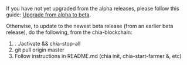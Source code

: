 If you have not yet upgraded from the alpha releases, please follow this guide:
[Upgrade from alpha to beta](https://github.com/Chia-Network/chia-blockchain/wiki/Upgrading-from-Alpha-to-Beta).

Otherwise, to update to the newest beta release (from an earlier beta release), do the following, from the chia-blockchain:
1. . ./activate && chia-stop-all
2. git pull origin master
3. Follow instructions in README.md (chia init, chia-start-farmer &, etc)
